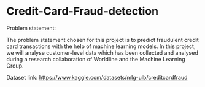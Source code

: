 # Credit-Card-Fraud-detection
Problem statement:


The problem statement chosen for this project is to predict fraudulent credit card transactions with the help of machine learning models.
In this project, we will analyse customer-level data which has been collected and analysed during a research collaboration of Worldline and the Machine Learning Group.

Dataset link: https://www.kaggle.com/datasets/mlg-ulb/creditcardfraud

